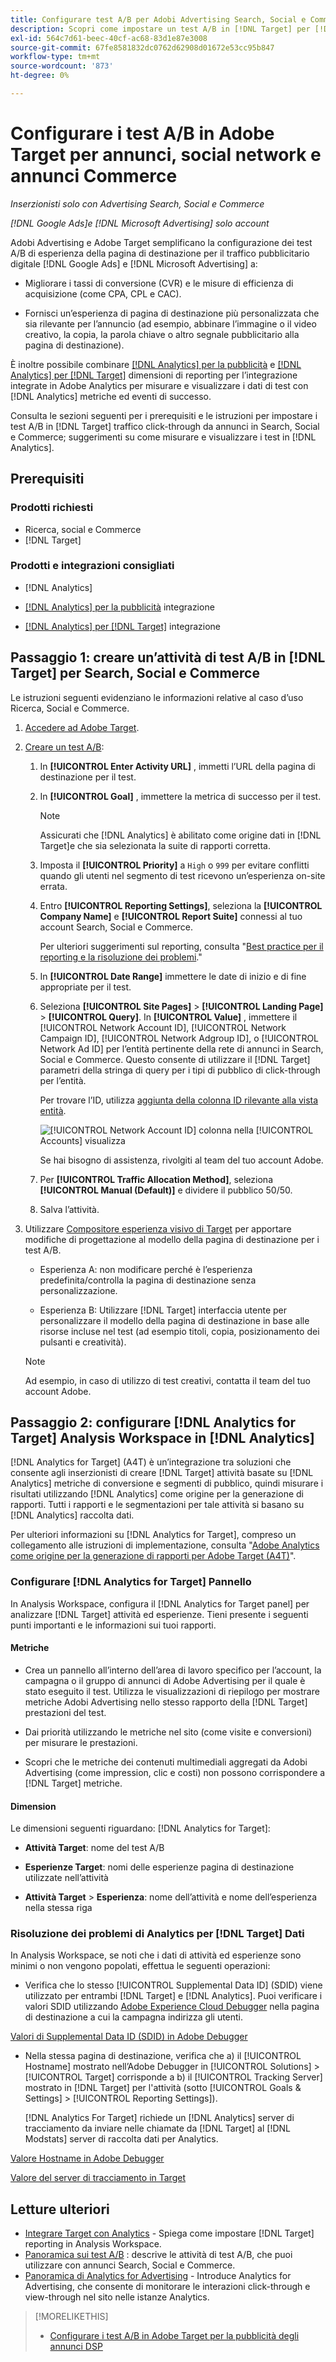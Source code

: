 ```yaml
---
title: Configurare test A/B per Adobi Advertising Search, Social e Commerce Ads in Adobe Target
description: Scopri come impostare un test A/B in [!DNL Target] per [!DNL Google Ads] e [!DNL Microsoft Advertising] annunci in Search, Social e Commerce.
exl-id: 564c7d61-beec-40cf-ac68-83d1e87e3008
source-git-commit: 67fe8581832dc0762d62908d01672e53cc95b847
workflow-type: tm+mt
source-wordcount: '873'
ht-degree: 0%

---
```


# Configurare i test A/B in Adobe Target per annunci, social network e annunci Commerce

*Inserzionisti solo con Advertising Search, Social e Commerce*

*[!DNL Google Ads]e [!DNL Microsoft Advertising] solo account*

Adobi Advertising e Adobe Target semplificano la configurazione dei test A/B di esperienza della pagina di destinazione per il traffico pubblicitario digitale [!DNL Google Ads] e [!DNL Microsoft Advertising] a:

* Migliorare i tassi di conversione (CVR) e le misure di efficienza di acquisizione (come CPA, CPL e CAC).

* Fornisci un’esperienza di pagina di destinazione più personalizzata che sia rilevante per l’annuncio (ad esempio, abbinare l’immagine o il video creativo, la copia, la parola chiave o altro segnale pubblicitario alla pagina di destinazione).

È inoltre possibile combinare [[!DNL Analytics] per la pubblicità](/help/integrations/analytics/overview.md) e [[!DNL Analytics] per [!DNL Target]](https://experienceleague.adobe.com/docs/target/using/integrate/a4t/a4t.html) dimensioni di reporting per l’integrazione integrate in Adobe Analytics per misurare e visualizzare i dati di test con [!DNL Analytics] metriche ed eventi di successo.

Consulta le sezioni seguenti per i prerequisiti e le istruzioni per impostare i test A/B in [!DNL Target] traffico click-through da annunci in Search, Social e Commerce; suggerimenti su come misurare e visualizzare i test in [!DNL Analytics].

## Prerequisiti

### Prodotti richiesti

* Ricerca, social e Commerce
* [!DNL Target]

### Prodotti e integrazioni consigliati

* [!DNL Analytics]

* [[!DNL Analytics] per la pubblicità](/help/integrations/analytics/overview.md) integrazione<!-- necessary for testing view-throughs, which most advertisers want to do -->

* [[!DNL Analytics] per [!DNL Target]](https://experienceleague.adobe.com/docs/target/using/integrate/a4t/a4t.html) integrazione

## Passaggio 1: creare un’attività di test A/B in [!DNL Target] per Search, Social e Commerce

Le istruzioni seguenti evidenziano le informazioni relative al caso d’uso Ricerca, Social e Commerce.

1. [Accedere ad Adobe Target](https://experienceleague.adobe.com/docs/target/using/introduction/target-access-from-mac.html).

1. [Creare un test A/B](https://experienceleague.adobe.com/docs/target/using/activities/abtest/create/test-create-ab.html):

   1. In **[!UICONTROL Enter Activity URL]** , immetti l’URL della pagina di destinazione per il test.

   1. In **[!UICONTROL Goal]** , immettere la metrica di successo per il test.

      >[!NOTE]
      >
      >Assicurati che [!DNL Analytics] è abilitato come origine dati in [!DNL Target]e che sia selezionata la suite di rapporti corretta.

   1. Imposta il **[!UICONTROL Priority]** a `High` o `999` per evitare conflitti quando gli utenti nel segmento di test ricevono un’esperienza on-site errata.


   1. Entro **[!UICONTROL Reporting Settings]**, seleziona la **[!UICONTROL Company Name]** e **[!UICONTROL Report Suite]** connessi al tuo account Search, Social e Commerce.

      Per ulteriori suggerimenti sul reporting, consulta &quot;[Best practice per il reporting e la risoluzione dei problemi](https://experienceleague.adobe.com/docs/analytics/analyze/reports-analytics/report-troubleshooting.html).&quot;

   1. In **[!UICONTROL Date Range]** immettere le date di inizio e di fine appropriate per il test.

   1. Seleziona **[!UICONTROL Site Pages]** > **[!UICONTROL Landing Page]** > **[!UICONTROL Query]**. In **[!UICONTROL Value]** , immettere il [!UICONTROL Network Account ID], [!UICONTROL Network Campaign ID], [!UICONTROL Network Adgroup ID], o [!UICONTROL Network Ad ID] per l’entità pertinente della rete di annunci in Search, Social e Commerce. Questo consente di utilizzare il [!DNL Target] parametri della stringa di query per i tipi di pubblico di click-through per l’entità.

      Per trovare l’ID, utilizza [aggiunta della colonna ID rilevante alla vista entità](/help/search-social-commerce/common-tasks/data-views/custom-default-views-manage.md).

      ![[!UICONTROL Network Account ID] colonna nella [!UICONTROL Accounts] visualizza](/help/integrations/assets/target-search-id.png "[!UICONTROL Network Account ID] colonna nella [!UICONTROL Accounts] visualizza")

      Se hai bisogno di assistenza, rivolgiti al team del tuo account Adobe.

   1. Per **[!UICONTROL Traffic Allocation Method]**, seleziona **[!UICONTROL Manual (Default)]** e dividere il pubblico 50/50.

   1. Salva l’attività.

1. Utilizzare [Compositore esperienza visivo di Target](https://experienceleague.adobe.com/docs/target/using/activities/abtest/create/test-create-ab.html) per apportare modifiche di progettazione al modello della pagina di destinazione per i test A/B.

   * Esperienza A: non modificare perché è l’esperienza predefinita/controlla la pagina di destinazione senza personalizzazione.

   * Esperienza B: Utilizzare [!DNL Target] interfaccia utente per personalizzare il modello della pagina di destinazione in base alle risorse incluse nel test (ad esempio titoli, copia, posizionamento dei pulsanti e creatività).

   >[!NOTE]
   >
   >Ad esempio, in caso di utilizzo di test creativi, contatta il team del tuo account Adobe.

## Passaggio 2: configurare [!DNL Analytics for Target] Analysis Workspace in [!DNL Analytics]

[!DNL Analytics for Target] (A4T) è un’integrazione tra soluzioni che consente agli inserzionisti di creare [!DNL Target] attività basate su [!DNL Analytics] metriche di conversione e segmenti di pubblico, quindi misurare i risultati utilizzando [!DNL Analytics] come origine per la generazione di rapporti. Tutti i rapporti e le segmentazioni per tale attività si basano su [!DNL Analytics] raccolta dati.

Per ulteriori informazioni su [!DNL Analytics for Target], compreso un collegamento alle istruzioni di implementazione, consulta &quot;[Adobe Analytics come origine per la generazione di rapporti per Adobe Target (A4T)](https://experienceleague.adobe.com/docs/target/using/integrate/a4t/a4t.html)&quot;.

### Configurare [!DNL Analytics for Target] Pannello

In Analysis Workspace, configura il [!DNL Analytics for Target panel] per analizzare [!DNL Target] attività ed esperienze. Tieni presente i seguenti punti importanti e le informazioni sui tuoi rapporti.

#### Metriche

* Crea un pannello all’interno dell’area di lavoro specifico per l’account, la campagna o il gruppo di annunci di Adobe Advertising<!-- only applicable entities? --> per il quale è stato eseguito il test. Utilizza le visualizzazioni di riepilogo per mostrare metriche Adobi Advertising nello stesso rapporto della [!DNL Target] prestazioni del test.

* Dai priorità utilizzando le metriche nel sito (come visite e conversioni) per misurare le prestazioni.

* Scopri che le metriche dei contenuti multimediali aggregati da Adobi Advertising (come impression, clic e costi) non possono corrispondere a [!DNL Target] metriche.

#### Dimension

Le dimensioni seguenti riguardano: [!DNL Analytics for Target]:

* **Attività Target**: nome del test A/B

* **Esperienze Target**: nomi delle esperienze pagina di destinazione utilizzate nell’attività

* **Attività Target** > **Esperienza**: nome dell’attività e nome dell’esperienza nella stessa riga

### Risoluzione dei problemi di Analytics per [!DNL Target] Dati

In Analysis Workspace, se noti che i dati di attività ed esperienze sono minimi o non vengono popolati, effettua le seguenti operazioni:

* Verifica che lo stesso [!UICONTROL Supplemental Data ID] (SDID) viene utilizzato per entrambi [!DNL Target] e [!DNL Analytics]. Puoi verificare i valori SDID utilizzando [Adobe Experience Cloud Debugger](https://experienceleague.adobe.com/docs/target-learn/tutorials/troubleshooting/troubleshoot-with-the-experience-cloud-debugger.html) nella pagina di destinazione a cui la campagna indirizza gli utenti.

[Valori di Supplemental Data ID (SDID) in Adobe Debugger](/help/integrations/assets/target-troubleshooting-sdid.png)

* Nella stessa pagina di destinazione, verifica che a) il [!UICONTROL Hostname] mostrato nell’Adobe Debugger in [!UICONTROL Solutions] > [!UICONTROL Target] corrisponde a b) il [!UICONTROL Tracking Server] mostrato in [!DNL Target] per l&#39;attività (sotto [!UICONTROL Goals & Settings] > [!UICONTROL Reporting Settings]).

  [!DNL Analytics For Target] richiede un [!DNL Analytics] server di tracciamento da inviare nelle chiamate da [!DNL Target] al [!DNL Modstats] server di raccolta dati per Analytics.<!-- just "to Analytics?"-->

[Valore Hostname in Adobe Debugger](/help/integrations/assets/target-troubleshooting-hostname.png)

[Valore del server di tracciamento in Target](/help/integrations/assets/target-troubleshooting-tracking-server.png)

## Letture ulteriori

* [Integrare Target con Analytics](https://experienceleague.adobe.com/docs/target-learn/tutorials/integrations/3.2-target-analytics.html) - Spiega come impostare [!DNL Target] reporting in Analysis Workspace.
* [Panoramica sui test A/B](https://experienceleague.adobe.com/docs/target/using/activities/abtest/test-ab.html) : descrive le attività di test A/B, che puoi utilizzare con annunci Search, Social e Commerce.
* [Panoramica di Analytics for Advertising](/help/integrations/analytics/overview.md) - Introduce Analytics for Advertising, che consente di monitorare le interazioni click-through e view-through nel sito nelle istanze Analytics.

>[!MORELIKETHIS]
>
>* [Configurare i test A/B in Adobe Target per la pubblicità degli annunci DSP](ab-tests-dsp.md)
